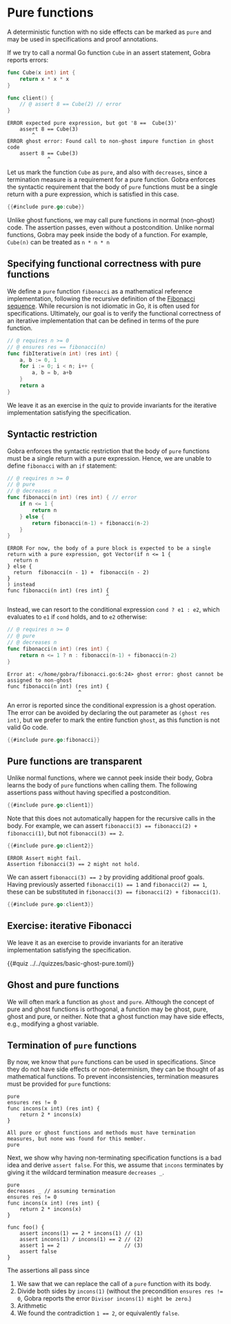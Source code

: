 # Pure functions

A deterministic function with no side effects can be marked as `pure` and may be used in specifications and proof annotations.

<!-- We are not allowed to call arbitrary functions in specifications. -->
If we try to call a normal Go function `Cube` in an assert statement, Gobra reports errors:
``` go does_not_verify
func Cube(x int) int {
    return x * x * x
}

func client() {
    // @ assert 8 == Cube(2) // error
}
```
``` text
ERROR expected pure expression, but got '8 ==  Cube(3)'
    assert 8 == Cube(3)
        ^
ERROR ghost error: Found call to non-ghost impure function in ghost code
    assert 8 == Cube(3)
             ^
```
Let us mark the function `Cube` as `pure`, and also with `decreases`, since a termination measure is a requirement for a pure function.
Gobra enforces the syntactic requirement that the body of `pure` functions must be a single return with a pure expression, which is satisfied in this case.
``` go verifies
{{#include pure.go:cube}}
```
Unlike ghost functions, we may call pure functions in normal (non-ghost) code.
The assertion passes, even without a postcondition.
Unlike normal functions, Gobra may peek inside the body of a function.
For example, `Cube(n)` can be treated as `n * n * n`
<!--
## Side effects and nondeterminism
Pure functions correspond to mathematical functions, which we use when reasoning about them.
For example, `assert Cube(2) == 8` and `assert Cube(2) >= 8 && Cube(2) <= 8` are equivalent.
Now if `Cube` were nondeterministic, the calls `Cube(2)` and `Cube(2)` with the same output might produce different outputs.
Hypothetically, if we could call non-deterministic functions in proof annotations, the verification verdict would become nondeterministic in turn.
This is clearly undesirable; the same program shall either verify or not.
To be precise, specifications are not executed like normal Go code, so we could not simply run a nondeterministic function and use its output.
The arguments might not be concrete, as in the above example, where we assert `Cube(n) >= 0` for an arbitrary positive integer `n`.

If `Cube` had side-effects, `assert Cube(2) == 8` and `assert Cube(2) >= 8 && Cube(2) <= 8` could again not be treated as equivalent.
The interpretation of side effects, such as modifying memory, allocating memory, or input/output, is not clear for specifications and proof annotations.
Consider the hypothetical example where a pure function `sideEffect` could increment a global variable.
Now if another function `foo` had the precondition `a == sideEffect()`, would we need to account for the side effect once, or for every call of `foo`?
This is not allowed in any case, since specifications are ghost code, so non-ghost state must not be modified.
Still, if only ghost state is affected, keeping track of the side effects would break modular reasoning.
-->

## Specifying functional correctness with pure functions
We define a `pure` function `fibonacci` as a mathematical reference implementation, following the recursive definition of the [Fibonacci sequence](https://en.wikipedia.org/wiki/Fibonacci_sequence).
While recursion is not idiomatic in Go, it is often used for specifications.
Ultimately, our goal is to verify the functional correctness of an iterative implementation that can be defined in terms of the pure function.
``` go does_not_verify
// @ requires n >= 0
// @ ensures res == fibonacci(n)
func fibIterative(n int) (res int) {
	a, b := 0, 1
	for i := 0; i < n; i++ {
		a, b = b, a+b
	}
	return a
}
```
We leave it as an exercise in the quiz to provide invariants for the iterative implementation satisfying the specification.

## Syntactic restriction
Gobra enforces the syntactic restriction that the body of `pure` functions must be a single return with a pure expression.
Hence, we are unable to define `fibonacci` with an `if` statement:
``` go does_not_verify
// @ requires n >= 0
// @ pure
// @ decreases n
func fibonacci(n int) (res int) { // error
    if n <= 1 {
        return n
    } else {
        return fibonacci(n-1) + fibonacci(n-2)
    }
}
```
``` text
ERROR For now, the body of a pure block is expected to be a single return with a pure expression, got Vector(if n <= 1 {
  return n
} else {
  return  fibonacci(n - 1) +  fibonacci(n - 2)
}
) instead
func fibonacci(n int) (res int) {
                                ^
```

Instead, we can resort to the conditional expression `cond ? e1 : e2`, which evaluates to `e1` if `cond` holds, and to `e2` otherwise:
``` go does_not_verify
// @ requires n >= 0
// @ pure
// @ decreases n
func fibonacci(n int) (res int) {
    return n <= 1 ? n : fibonacci(n-1) + fibonacci(n-2)
}
```
``` text
Error at: </home/gobra/fibonacci.go:6:24> ghost error: ghost cannot be assigned to non-ghost
func fibonacci(n int) (res int) {
                       ^
```
An error is reported since the conditional expression is a ghost operation.
The error can be avoided by declaring the out parameter as `(ghost res int)`, but we prefer to mark the entire function `ghost`, as this function is not valid Go code.
``` go
{{#include pure.go:fibonacci}}
```

## Pure functions are transparent
Unlike normal functions, where we cannot peek inside their body, 
Gobra learns the body of `pure` functions when calling them.
The following assertions pass without having specified a postcondition.
``` go verifies
{{#include pure.go:client1}}
```

Note that this does not automatically happen for the recursive calls in the body.
For example, we can assert `fibonacci(3) == fibonacci(2) + fibonacci(1)`, but not `fibonacci(3) == 2`.
``` go does_not_verify
{{#include pure.go:client2}}
```
``` text
ERROR Assert might fail. 
Assertion fibonacci(3) == 2 might not hold.
```
We can assert `fibonacci(3) == 2` by providing additional proof goals.
Having previously asserted `fibonacci(1) == 1` and `fibonacci(2) == 1`, these can be substituted in `fibonacci(3) == fibonacci(2) + fibonacci(1)`.
``` go verifies
{{#include pure.go:client3}}
```

<!-- ``` go -->
<!-- // @ assert forall n int :: {fibonacci(n)} n >= 2 ==>  fibonacci(n) == fibonacci(n-1) + fibonacci(n-2) -->
<!-- // @ assert fibonacci(10) == 55 -->
<!-- // Not exponential! -->
<!-- // @ assert fibonacci(88) == 1100087778366101931 -->
<!-- // fibIterative(93) -> -6246583658587674878   // OVERFLOW -->
<!-- // @ assert fibonacci(100) == 3736710778780434371 -->
<!-- ``` -->

## Exercise: iterative Fibonacci
We leave it as an exercise to provide invariants for an iterative implementation satisfying the specification.

{{#quiz ../../quizzes/basic-ghost-pure.toml}}

## Ghost and pure functions
We will often mark a function as `ghost` and `pure`.
Although the concept of pure and ghost functions is orthogonal, a function may be ghost, pure, ghost and pure, or neither.
Note that a ghost function may have side effects, e.g., modifying a ghost variable.

## Termination of `pure` functions
By now, we know that `pure` functions can be used in specifications.
Since they do not have side effects or non-determinism, they can be thought of as mathematical functions.
To prevent inconsistencies, termination measures must be provided for `pure` functions:

``` gobra does_not_verify
pure
ensures res != 0
func incons(x int) (res int) {
    return 2 * incons(x)
}
```
``` text
All pure or ghost functions and methods must have termination measures, but none was found for this member.
pure
```
Next, we show why having non-terminating specification functions is a bad idea and derive `assert false`.
For this, we assume that `incons` terminates by giving it the wildcard termination measure `decreases _`.

``` gobra verifies
pure
decreases _ // assuming termination
ensures res != 0
func incons(x int) (res int) {
    return 2 * incons(x)
}

func foo() {
    assert incons(1) == 2 * incons(1) // (1)
    assert incons(1) / incons(1) == 2 // (2)
    assert 1 == 2                     // (3)
    assert false
}
```
The assertions all pass since
1. We saw that we can replace the call of a `pure` function with its body.
2. Divide both sides by `incons(1)` (without the precondition `ensures res != 0`, Gobra reports the error `Divisor incons(1) might be zero`.)
3. Arithmetic
4. We found the contradiction `1 == 2`, or equivalently `false`.

